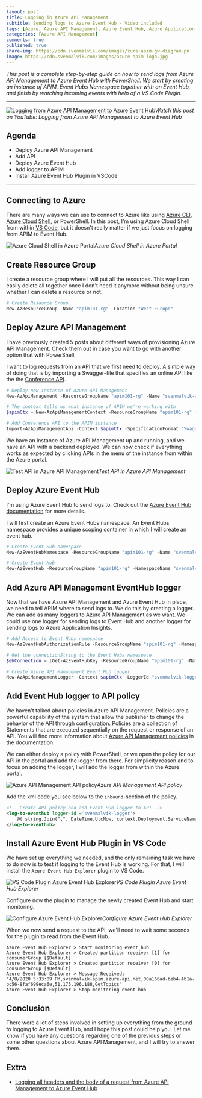 ```yaml
---
layout: post
title: Logging in Azure API Management
subtitle: Sending logs to Azure Event Hub - Video included
tags: [Azure, Azure API Management, Azure Event Hub, Azure Application Insights, PowerShell]
categories: [Azure API Management]
comments: true
published: true
share-img: https://cdn.svenmalvik.com/images/zure-apim-gw-diagram.pn
image: https://cdn.svenmalvik.com/images/azure-apim-logo.jpg
---
```


*This post is a complete step-by-step guide on how to send logs from Azure API Management to Azure Event Hub with PowerShell. We start by creating an instance of APIM, Event Hubs Namespace together with an Event Hub, and finish by watching incoming events with help of a VS Code Plugin.*

---

[![Logging from Azure API Management to Azure Event Hub](https://cdn.svenmalvik.com/images/azure-apim-with-eventhub-video-1.jpg "Logging from Azure API Management to Azure Event Hub")](https://www.youtube.com/watch?v=xS_KGuCXVVw)*Watch this post on YouTube: Logging from Azure API Management to Azure Event Hub*

## Agenda

- Deploy Azure API Management
- Add API
- Deploy Azure Event Hub
- Add logger to APIM
- Install Azure Event Hub Plugin in VSCode

---

## Connecting to Azure
There are many ways we can use to connect to Azure like using [Azure CLI](https://docs.microsoft.com/en-us/cli/azure/install-azure-cli?view=azure-cli-latest), [Azure Cloud Shell](https://docs.microsoft.com/en-us/azure/cloud-shell/overview), or PowerShell. In this post, I'm using Azure Cloud Shell from within [VS Code](https://code.visualstudio.com/), but it doesn't really matter if we just focus on logging from APIM to Event Hub.

![Azure Cloud Shell in Azure Portal](https://cdn.svenmalvik.com/images/azure-apim-with-eventhub-0.png "Azure Cloud Shell in Azure Portal")*Azure Cloud Shell in Azure Portal*

## Create Resource Group

I create a resource group where I will put all the resources. This way I can easily delete all together once I don't need it anymore without being unsure whether I can delete a resource or not.

```powershell
# Create Resource Group
New-AzResourceGroup -Name "apim101-rg" -Location "West Europe"
```

## Deploy Azure API Management

I have previously created 5 posts about different ways of provisioning Azure API Management. Check them out in case you want to go with another option that with PowerShell.

I want to log requests from an API that we first need to deploy. A simple way of doing that is by importing a Swagger-file that specifies an online API like the the [Conference API](https://conferenceapi.azurewebsites.net?format=json).

```powershell
# Deploy new instance of Azure API Management
New-AzApiManagement -ResourceGroupName "apim101-rg" -Name "svenmalvik-apim" -Sku "Consumption" -Capacity 0 -Location "West Europe" -Organization "svenmalvik.com" -AdminEmail "sven@malvik.de"

# The context tells us what instance of APIM we're working with
$apimCtx = New-AzApiManagementContext -ResourceGroupName "apim101-rg" -ServiceName "svenmalvik-apim"

# Add Conference API to the APIM instance
Import-AzApiManagementApi -Context $apimCtx -SpecificationFormat "Swagger" -SpecificationUrl "https://conferenceapi.azurewebsites.net?format=json" -Path "conf" -ApiId "confapi"
```
We have an instance of Azure API Management up and running, and we have an API with a backend deployed. We can now check if everything works as expected by clicking APIs in the menu of the instance from within the Azure portal.

![Test API in Azure API Management](https://cdn.svenmalvik.com/images/azure-apim-with-eventhub-1.png "Test API in Azure API Management")*Test API in Azure API Management*

## Deploy Azure Event Hub

I'm using Azure Event Hub to send logs to. Check out the [Azure Event Hub documentation](https://docs.microsoft.com/en-us/azure/event-hubs/event-hubs-about) for more details.

I will first create an Azure Event Hubs namespace. An Event Hubs namespace provides a unique scoping container in which I will create an event hub.

```powershell
# Create Event Hub namespace
New-AzEventHubNamespace -ResourceGroupName "apim101-rg" -Name "svenmalvik-eh-ns" -Location "West Europe" -SkuName "Basic" -SkuCapacity 1

# Create Event Hub
New-AzEventHub -ResourceGroupName "apim101-rg" -NamespaceName "svenmalvik-eh-ns" -Name "svenmalvik-eh"
```

## Add Azure API Management EventHub logger

Now that we have Azure API Management and Azure Event Hub in place, we need to tell APIM where to send logs to. We do this by creating a logger. We can add as many loggers to Azure API Management as we want. We could use one logger for sending logs to Event Hub and another logger for sending logs to Azure Application Insights.

```powershell
# Add Access to Event Hubs namespace
New-AzEventHubAuthorizationRule -ResourceGroupName "apim101-rg" -NamespaceName "svenmalvik-eh-ns" -AuthorizationRuleName "svenmalvik-eh-auth-rule" -Rights @("Listen", "Send")

# Get the connectionString to the Event Hubs namespace
$ehConnection = (Get-AzEventHubKey -ResourceGroupName "apim101-rg" -NamespaceName "svenmalvik-eh-ns" -AuthorizationRuleName "svenmalvik-eh-auth-rule").PrimaryConnectionString

# Create Azure API Management Event Hub logger
New-AzApiManagementLogger -Context $apimCtx -LoggerId "svenmalvik-logger" -Name "svenmalvik-logger" -ConnectionString "$ehConnection;EntityPath=svenmalvik-eh"
```

## Add Event Hub logger to API policy

We haven't talked about policies in Azure API Management. Policies are a powerful capability of the system that allow the publisher to change the behavior of the API through configuration. Policies are a collection of Statements that are executed sequentially on the request or response of an API. You will find more information about [Azure API Management policies](https://docs.microsoft.com/en-us/azure/api-management/api-management-policies) in the documentation.

We can either deploy a policy with PowerShell, or we open the policy for our API in the portal and add the logger from there. For simplicity reason and to focus on adding the logger, I will add the logger from within the Azure portal.

![Azure API Management API policy](https://cdn.svenmalvik.com/images/azure-apim-with-eventhub-3.png "Azure API Management API policy")*Azure API Management API policy*

Add the xml code you see below to the `inbound`-section of the policy.

```xml
<!-- Create API policy and add Event Hub logger to API -->
<log-to-eventhub logger-id ='svenmalvik-logger'>
    @( string.Join(",", DateTime.UtcNow, context.Deployment.ServiceName, context.RequestId, context.Request.IpAddress, context.Operation.Name) )
</log-to-eventhub>
```

## Install Azure Event Hub Plugin in VS Code

We have set up everything we needed, and the only remaining task we have to do now is to test if logging to the Event Hub is working. For that, I will install the `Azure Event Hub Explorer` plugin to VS Code.

![VS Code Plugin Azure Event Hub Explorer](https://cdn.svenmalvik.com/images/azure-apim-with-eventhub-4.png "VS Code Plugin Azure Event Hub Explorer")*VS Code Plugin Azure Event Hub Explorer*

Configure now the plugin to manage the newly created Event Hub and start monitoring.

![Configure Azure Event Hub Explorer](https://cdn.svenmalvik.com/images/azure-apim-with-eventhub-5.png "Configure Azure Event Hub Explorer")*Configure Azure Event Hub Explorer*

When we now send a request to the API, we'll need to wait some seconds for the plugin to read from the Event Hub.

```
Azure Event Hub Explorer > Start monitoring event hub
Azure Event Hub Explorer > Created partition receiver [1] for consumerGroup [$Default]
Azure Event Hub Explorer > Created partition receiver [0] for consumerGroup [$Default]
Azure Event Hub Explorer > Message Received:
"4/8/2020 5:33:09 PM,svenmalvik-apim.azure-api.net,00a166ad-beb4-4b1a-bc56-8faf699eca6e,51.175.196.188,GetTopics"
Azure Event Hub Explorer > Stop monitoring event hub
```

## Conclusion

There were a lot of steps involved in setting up everything from the ground to logging to Azure Event Hub, and I hope this post could help you. Let me know if you have any questions regarding one of the previous steps or some other questions about Azure API Management, and I will try to answer them.

## Extra

- [Logging all headers and the body of a request from Azure API Management to Azure Event Hub](https://gist.github.com/svenmalvik/f86a80e252fe502cb55d3f4fa97d4e08)
